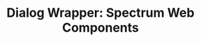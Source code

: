---
layout: examples.njk
title: 'Dialog Wrapper: Spectrum Web Components'
displayName: Dialog Wrapper
componentName: dialog-wrapper
tags:
  - component-examples
---